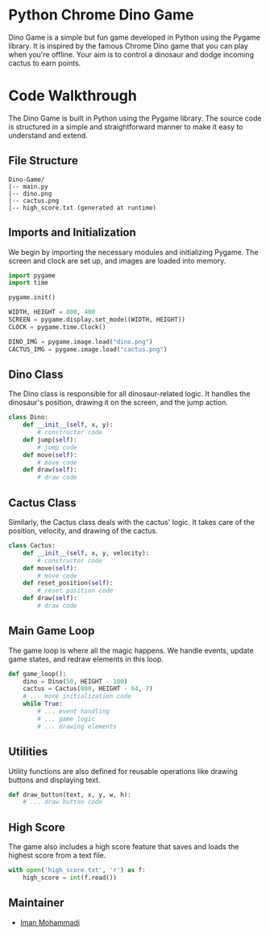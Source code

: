 # Python Chrome Dino Game

Dino Game is a simple but fun game developed in Python using the Pygame library. It is inspired by the famous Chrome Dino game that you can play when you're offline. Your aim is to control a dinosaur and dodge incoming cactus to earn points.

# Code Walkthrough

The Dino Game is built in Python using the Pygame library. The source code is structured in a simple and straightforward manner to make it easy to understand and extend.

## File Structure

```plaintext
Dino-Game/
|-- main.py
|-- dino.png
|-- cactus.png
|-- high_score.txt (generated at runtime)
```

## Imports and Initialization

We begin by importing the necessary modules and initializing Pygame. The screen and clock are set up, and images are loaded into memory.

```python
import pygame
import time

pygame.init()

WIDTH, HEIGHT = 800, 400
SCREEN = pygame.display.set_mode((WIDTH, HEIGHT))
CLOCK = pygame.time.Clock()

DINO_IMG = pygame.image.load("dino.png")
CACTUS_IMG = pygame.image.load("cactus.png")
```

## Dino Class

The Dino class is responsible for all dinosaur-related logic. It handles the dinosaur's position, drawing it on the screen, and the jump action.

```python
class Dino:
    def __init__(self, x, y):
        # constructor code
    def jump(self):
        # jump code
    def move(self):
        # move code
    def draw(self):
        # draw code
```

## Cactus Class

Similarly, the Cactus class deals with the cactus' logic. It takes care of the position, velocity, and drawing of the cactus.

```python
class Cactus:
    def __init__(self, x, y, velocity):
        # constructor code
    def move(self):
        # move code
    def reset_position(self):
        # reset position code
    def draw(self):
        # draw code
```

## Main Game Loop

The game loop is where all the magic happens. We handle events, update game states, and redraw elements in this loop.

```python
def game_loop():
    dino = Dino(50, HEIGHT - 100)
    cactus = Cactus(800, HEIGHT - 64, 7)
    # ... more initialization code
    while True:
        # ... event handling
        # ... game logic
        # ... drawing elements
```

## Utilities

Utility functions are also defined for reusable operations like drawing buttons and displaying text.

```python
def draw_button(text, x, y, w, h):
    # ... draw button code
```

## High Score

The game also includes a high score feature that saves and loads the highest score from a text file.

```python
with open('high_score.txt', 'r') as f:
    high_score = int(f.read())
```

## Maintainer

- [Iman Mohammadi](https://github.com/Imanm02)
